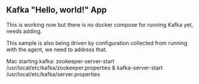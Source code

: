 ## Kafka "Hello, world!" App

This is working now but there is no docker compose for running Kafka yet, needs adding.

This sample is also being driven by configuration collected from running with the agent, we need to address that.

Mac starting kafka: zookeeper-server-start /usr/local/etc/kafka/zookeeper.properties & kafka-server-start /usr/local/etc/kafka/server.properties

